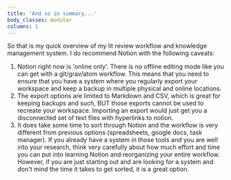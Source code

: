 ```yaml
---
title: 'And so in summary...'
body_classes: modular
columns: 1
---
```


So that is my quick overview of my lit review workflow and knowledge management system. I do recommend Notion with the following caveats:
1. Notion right now is 'online only'. There is no offline editing mode like you can get with a git/grav/atom workflow. This means that you need to ensure that you have a system where you regularly export your workspace and keep a backup in multiple physical and online locations.
2. The export options are limited to Markdown and CSV, which is great for keeping backups and such, BUT those exports cannot be used to recreate your workspace. Importing an export would just get you a disconnected set of text files with hyperlinks to notion.
3. It does take some time to sort through Notion and the workflow is very different from previous options (spreadsheets, google docs, task manager). If you already have a system in those tools and you are well into your research, think very carefully about how much effort and time you can put into learning Notion and reorganizing your entire workflow. However, if you are just starting out and are looking for a system and don't mind the time it takes to get sorted, it is  a great option.
